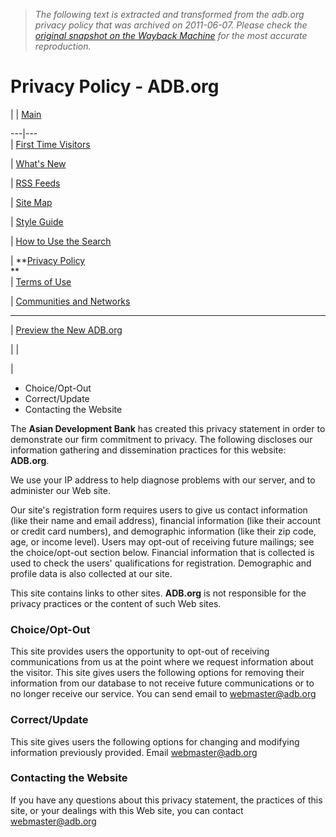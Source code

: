 > *The following text is extracted and transformed from the adb.org privacy policy that was archived on 2011-06-07. Please check the [original snapshot on the Wayback Machine](https://web.archive.org/web/20110607023819id_/http%3A//www.adb.org/help/privacy.asp) for the most accurate reproduction.*

# Privacy Policy - ADB.org

| | [Main](https://web.archive.org/Help/default.asp)  
  
---|---  
| [First Time Visitors](https://web.archive.org/Help/FirstTime/default.asp)  
  
| [What's New](https://web.archive.org/Help/whatsnew.asp)  
  
| [RSS Feeds](https://web.archive.org/RSS/default.asp)  
  
| [Site Map](https://web.archive.org/Help/sitemap.asp)  
  
| [Style Guide](https://web.archive.org/Documents/Handbooks/Style_Usage/default.asp)  
  
| [How to Use the Search](https://web.archive.org/Help/search.asp)  
  
|  **[Privacy Policy](https://web.archive.org/Help/privacy.asp)  
**  
| [ Terms of Use](https://web.archive.org/Help/terms.asp)  
  
| [Communities and Networks](https://web.archive.org/help/communities-networks.asp)  
  
  
* * *  
  
| [Preview the New ADB.org](https://web.archive.org/Help/preview.asp)  
  
| |   
  
|    


  * Choice/Opt-Out
  * Correct/Update
  * Contacting the Website



The **Asian Development Bank** has created this privacy statement in order to demonstrate our firm commitment to privacy. The following discloses our information gathering and dissemination practices for this website: **ADB.org**.

We use your IP address to help diagnose problems with our server, and to administer our Web site.

Our site's registration form requires users to give us contact information (like their name and email address), financial information (like their account or credit card numbers), and demographic information (like their zip code, age, or income level). Users may opt-out of receiving future mailings; see the choice/opt-out section below. Financial information that is collected is used to check the users' qualifications for registration. Demographic and profile data is also collected at our site. 

This site contains links to other sites. **ADB.org** is not responsible for the privacy practices or the content of such Web sites.

### Choice/Opt-Out

This site provides users the opportunity to opt-out of receiving communications from us at the point where we request information about the visitor. This site gives users the following options for removing their information from our database to not receive future communications or to no longer receive our service. You can send email to [webmaster@adb.org](mailto:webmaster@adb.org)

### Correct/Update

This site gives users the following options for changing and modifying information previously provided. Email [webmaster@adb.org](mailto:webmaster@adb.org)

### Contacting the Website

If you have any questions about this privacy statement, the practices of this site, or your dealings with this Web site, you can contact [webmaster@adb.org](mailto:webmaster@adb.org)

  


